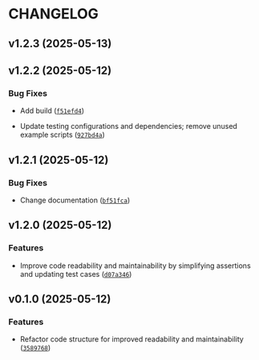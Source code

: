 # CHANGELOG


## v1.2.3 (2025-05-13)


## v1.2.2 (2025-05-12)

### Bug Fixes

- Add build
  ([`f51efd4`](https://github.com/arkitektio/fakts-next/commit/f51efd4bf582856555923437f8b2c9b49c61f71c))

- Update testing configurations and dependencies; remove unused example scripts
  ([`927bd4a`](https://github.com/arkitektio/fakts-next/commit/927bd4af18b553b578ed9fb55a1c3a313389c378))


## v1.2.1 (2025-05-12)

### Bug Fixes

- Change documentation
  ([`bf51fca`](https://github.com/arkitektio/fakts-next/commit/bf51fcaf891456f0d58c17341054d08f34ec9113))


## v1.2.0 (2025-05-12)

### Features

- Improve code readability and maintainability by simplifying assertions and updating test cases
  ([`d07a346`](https://github.com/arkitektio/fakts-next/commit/d07a3463d517afa05828c9982dd8ed78014f37c7))


## v0.1.0 (2025-05-12)

### Features

- Refactor code structure for improved readability and maintainability
  ([`3589768`](https://github.com/arkitektio/fakts-next/commit/358976870ebf04b3bd67be9e41952f8424275ea8))
